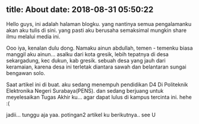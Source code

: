 title: About
date: 2018-08-31 05:50:22
---
Hello guys, ini adalah halaman blogku. yang nantinya semua pengalamanku akan aku tulis di sini. yang pasti aku berusaha semaksimal mungkin share ilmu melalui media ini. 

Ooo iya, kenalan dulu dong. Namaku ainun abdullah, temen - temenku biasa manggil aku ainun... asalku dari kota gresik, lebih tepatnya di desa sekargadung, kec dukun, kab gresik. sebuah desa yang jauh dari keramaian, karena desa ini terletak diantara sawah dan belantaran sungai bengawan solo. 

Saat artikel ini di buat. aku sedang menempuh pendidikan D4 Di Politeknik Elektronika Negeri Surabaya(PENS). dan sedang berjuang untuk  meyelesaikan Tugas Akhir ku...  agar dapat lulus di kampus tercinta ini. hehe :(

jadii... tunggu aja yaa. potingan2 artikel ku berikutnya.. see U